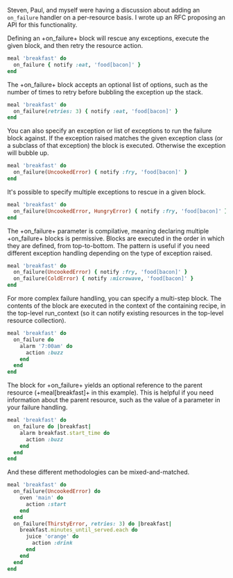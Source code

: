 Steven, Paul, and myself were having a discussion about adding
an `on_failure` handler on a per-resource basis. I wrote up an RFC proposing
an API for this functionality.

Defining an +on_failure+ block will rescue any exceptions, execute the given
block, and then retry the resource action.

```ruby
meal 'breakfast' do
  on_failure { notify :eat, 'food[bacon]' }
end
```

The +on_failure+ block accepts an optional list of options, such as the number
of times to retry before bubbling the exception up the stack.

```ruby
meal 'breakfast' do
  on_failure(retries: 3) { notify :eat, 'food[bacon]' }
end
```

You can also specify an exception or list of exceptions to run the failure
block against. If the exception raised matches the given exception class (or
a subclass of that exception) the block is executed. Otherwise the exception
will bubble up.

```ruby
meal 'breakfast' do
  on_failure(UncookedError) { notify :fry, 'food[bacon]' }
end
```

It's possible to specify multiple exceptions to rescue in a given block.

```ruby
meal 'breakfast' do
  on_failure(UncookedError, HungryError) { notify :fry, 'food[bacon]' }
end
```

The +on_failure+ parameter is compilative, meaning declaring multiple
+on_failure+ blocks is permissive. Blocks are executed in the order in
which they are defined, from top-to-bottom. The pattern is useful if you
need different exception handling depending on the type of exception raised.

```ruby
meal 'breakfast' do
  on_failure(UncookedError) { notify :fry, 'food[bacon]' }
  on_failure(ColdError) { notify :microwave, 'food[bacon]' }
end
```

For more complex failure handling, you can specify a multi-step block. The
contents of the block are executed in the context of the containing recipe,
in the top-level run_context (so it can notify existing resources in the
top-level resource collection).

```ruby
meal 'breakfast' do
  on_failure do
    alarm '7:00am' do
      action :buzz
    end
  end
end
```

The block for +on_failure+ yields an optional reference to the parent
resource (+meal[breakfast]+ in this example). This is helpful if you need
information about the parent resource, such as the value of a parameter
in your failure handling.

```ruby
meal 'breakfast' do
  on_failure do |breakfast|
    alarm breakfast.start_time do
      action :buzz
    end
  end
end
```

And these different methodologies can be mixed-and-matched.

```ruby
meal 'breakfast' do
  on_failure(UncookedError) do
    oven 'main' do
      action :start
    end
  end
  on_failure(ThirstyError, retries: 3) do |breakfast|
    breakfast.minutes_until_served.each do
      juice 'orange' do
        action :drink
      end
    end
  end
end
```
